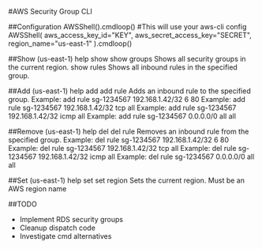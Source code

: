 #AWS Security Group CLI

##Configuration
    AWSShell().cmdloop() #This will use your aws-cli config
    AWSShell(
        aws_access_key_id="KEY",
        aws_secret_access_key="SECRET",
        region_name="us-east-1"
    ).cmdloop()

##Show
    (us-east-1) help show
    show groups                             Shows all security groups in the current region.
    show rules <group-id>           Shows all inbound rules in the specified group.

##Add
    (us-east-1) help add
    add rule <group-id> <cidr> <protocol> <port-range>              Adds an inbound rule to the specified group.
    Example: add rule sg-1234567 192.168.1.42/32 6 80
    Example: add rule sg-1234567 192.168.1.42/32 tcp all
    Example: add rule sg-1234567 192.168.1.42/32 icmp all
    Example: add rule sg-1234567 0.0.0.0/0 all all

##Remove
    (us-east-1) help del
    del rule <group-id> <cidr> <protocol> <port-range>              Removes an inbound rule from the specified group.
    Example: del rule sg-1234567 192.168.1.42/32 6 80
    Example: del rule sg-1234567 192.168.1.42/32 tcp all
    Example: del rule sg-1234567 192.168.1.42/32 icmp all
    Example: del rule sg-1234567 0.0.0.0/0 all all

##Set
    (us-east-1) help set
    set region <region>             Sets the current region. Must be an AWS region name


##TODO
- Implement RDS security groups
- Cleanup dispatch code
- Investigate cmd alternatives